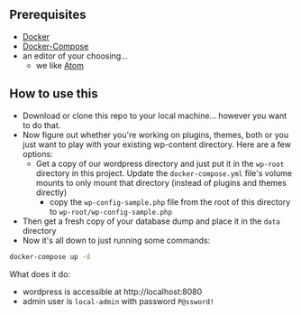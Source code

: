 
## Prerequisites

* [Docker](https://docs.docker.com/install/)
* [Docker-Compose](https://docs.docker.com/compose/install/)
* an editor of your choosing...
    * we like [Atom](https:///atom.io)

## How to use this

* Download or clone this repo to your local machine... however you want to do that.
* Now figure out whether you're working on plugins, themes, both or you just want to play with your existing wp-content directory. Here are a few options:
    * Get a copy of our wordpress directory and just put it in the `wp-root` directory in this project. Update the `docker-compose.yml` file's volume mounts to only mount that directory (instead of plugins and themes directly)
        * copy the `wp-config-sample.php` file from the root of this directory to `wp-root/wp-config-sample.php`
* Then get a fresh copy of your database dump and place it in the `data` directory
* Now it's all down to just running some commands:

```bash
docker-compose up -d
```

What does it do:

* wordpress is accessible at http://localhost:8080
* admin user is `local-admin` with password `P@ssword!`
